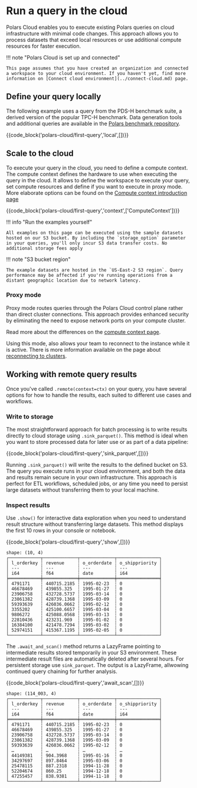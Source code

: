 # Run a query in the cloud

Polars Cloud enables you to execute existing Polars queries on cloud infrastructure with minimal
code changes. This approach allows you to process datasets that exceed local resources or use
additional compute resources for faster execution.

!!! note "Polars Cloud is set up and connected"

    This page assumes that you have created an organization and connected a workspace to your cloud environment. If you haven't yet, find more information on [Connect cloud environment](../connect-cloud.md) page.

## Define your query locally

The following example uses a query from the PDS-H benchmark suite, a derived version of the popular
TPC-H benchmark. Data generation tools and additional queries are available in the
[Polars benchmark repository](https://github.com/pola-rs/polars-benchmark).

{{code_block('polars-cloud/first-query','local',[])}}

## Scale to the cloud

To execute your query in the cloud, you need to define a compute context. The compute context
defines the hardware to use when executing the query in the cloud. It allows to define the workspace
to execute your query, set compute resources and define if you want to execute in proxy mode. More
elaborate options can be found on the
[Compute context introduction page](../context/compute-context.md)

{{code_block('polars-cloud/first-query','context',['ComputeContext'])}}

!!! info "Run the examples yourself"

    All examples on this page can be executed using the sample datasets hosted on our S3 bucket. By including the `storage_option` parameter in your queries, you'll only incur S3 data transfer costs. No additional storage fees apply

!!! note "S3 bucket region"

    The example datasets are hosted in the `US-East-2 S3 region`. Query performance may be affected if you're running operations from a distant geographic location due to network latency.

### Proxy mode

Proxy mode routes queries through the Polars Cloud control plane rather than direct cluster
connections. This approach provides enhanced security by eliminating the need to expose network
ports on your compute cluster.

Read more about the differences on the [compute context page](../context/compute-context.md).

Using this mode, also allows your team to reconnect to the instance while it is active. There is
more information available on the page about [reconnecting to clusters](../context/reconnect.md).

<!--### Distributed execution

To run your queries over multiple nodes, you must define your `cluster_size` in the `ComputeContext`
and call the `.distributed()` method.

{{code_block('polars-cloud/first-query','distributed',[])}}

This distributes your query execution across 10 machines in this example, providing a total of 100
cores and 100GB of RAM for processing. Find more information about executing your queries on
multiple nodes on the [distributed queries](distributed-engine.md) page.-->

## Working with remote query results

Once you've called `.remote(context=ctx)` on your query, you have several options for how to handle
the results, each suited to different use cases and workflows.

### Write to storage

The most straightforward approach for batch processing is to write results directly to cloud storage
using `.sink_parquet()`. This method is ideal when you want to store processed data for later use or
as part of a data pipeline:

{{code_block('polars-cloud/first-query','sink_parquet',[])}}

Running `.sink_parquet()` will write the results to the defined bucket on S3. The query you execute
runs in your cloud environment, and both the data and results remain secure in your own
infrastructure. This approach is perfect for ETL workflows, scheduled jobs, or any time you need to
persist large datasets without transferring them to your local machine.

### Inspect results

Use `.show()` for interactive data exploration when you need to understand result structure without
transferring large datasets. This method displays the first 10 rows in your console or notebook.

{{code_block('polars-cloud/first-query','show',[])}}

```text
shape: (10, 4)
┌────────────┬─────────────┬─────────────┬────────────────┐
│ l_orderkey ┆ revenue     ┆ o_orderdate ┆ o_shippriority │
│ ---        ┆ ---         ┆ ---         ┆ ---            │
│ i64        ┆ f64         ┆ date        ┆ i64            │
╞════════════╪═════════════╪═════════════╪════════════════╡
│ 4791171    ┆ 440715.2185 ┆ 1995-02-23  ┆ 0              │
│ 46678469   ┆ 439855.325  ┆ 1995-01-27  ┆ 0              │
│ 23906758   ┆ 432728.5737 ┆ 1995-03-14  ┆ 0              │
│ 23861382   ┆ 428739.1368 ┆ 1995-03-09  ┆ 0              │
│ 59393639   ┆ 426036.0662 ┆ 1995-02-12  ┆ 0              │
│ 3355202    ┆ 425100.6657 ┆ 1995-03-04  ┆ 0              │
│ 9806272    ┆ 425088.0568 ┆ 1995-03-13  ┆ 0              │
│ 22810436   ┆ 423231.969  ┆ 1995-01-02  ┆ 0              │
│ 16384100   ┆ 421478.7294 ┆ 1995-03-02  ┆ 0              │
│ 52974151   ┆ 415367.1195 ┆ 1995-02-05  ┆ 0              │
└────────────┴─────────────┴─────────────┴────────────────┘
```

The `.await_and_scan()` method returns a LazyFrame pointing to intermediate results stored
temporarily in your S3 environment. These intermediate result files are automatically deleted after
several hours. For persistent storage use `sink_parquet`. The output is a LazyFrame, allwowing
continued query chaining for further analysis.

{{code_block('polars-cloud/first-query','await_scan',[])}}

```text
shape: (114_003, 4)
┌────────────┬─────────────┬─────────────┬────────────────┐
│ l_orderkey ┆ revenue     ┆ o_orderdate ┆ o_shippriority │
│ ---        ┆ ---         ┆ ---         ┆ ---            │
│ i64        ┆ f64         ┆ date        ┆ i64            │
╞════════════╪═════════════╪═════════════╪════════════════╡
│ 4791171    ┆ 440715.2185 ┆ 1995-02-23  ┆ 0              │
│ 46678469   ┆ 439855.325  ┆ 1995-01-27  ┆ 0              │
│ 23906758   ┆ 432728.5737 ┆ 1995-03-14  ┆ 0              │
│ 23861382   ┆ 428739.1368 ┆ 1995-03-09  ┆ 0              │
│ 59393639   ┆ 426036.0662 ┆ 1995-02-12  ┆ 0              │
│ …          ┆ …           ┆ …           ┆ …              │
│ 44149381   ┆ 904.3968    ┆ 1995-01-16  ┆ 0              │
│ 34297697   ┆ 897.8464    ┆ 1995-03-06  ┆ 0              │
│ 25478115   ┆ 887.2318    ┆ 1994-11-28  ┆ 0              │
│ 52204674   ┆ 860.25      ┆ 1994-12-18  ┆ 0              │
│ 47255457   ┆ 838.9381    ┆ 1994-11-18  ┆ 0              │
└────────────┴─────────────┴─────────────┴────────────────┘
```
